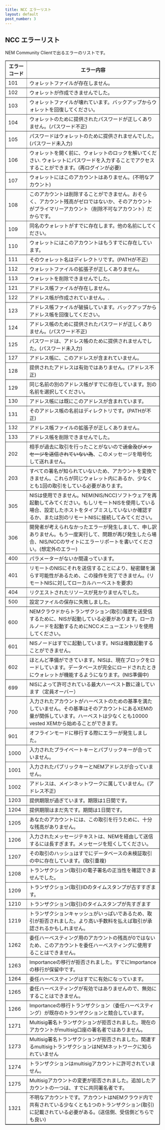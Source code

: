 ```yaml
---
title: NCC エラーリスト
layout: default
post_number: 3
---
```


## NCC エラーリスト

NEM Community Clientで出るエラーのリストです。

<table border="1" cellpadding="5" cellspacing="0">
  <tbody>
    <tr>
      <th>エラーコード</th>
      <th>エラー内容</th>
    </tr>
    <tr>
      <td>101</td>
      <td>ウォレットファイルが存在しません。</td>
    </tr>
    <tr>
      <td>102</td>
      <td>ウォレットが作成できませんでした。</td>
    </tr>
    <tr>
      <td>103</td>
      <td>ウォレットファイルが壊れています。バックアップからウォレットを回復してください。</td>
    </tr>
    <tr>
      <td>104</td>
      <td>ウォレットのために提供されたパスワードが正しくありません。(パスワード不正)</td>
    </tr>
    <tr>
      <td>105</td>
      <td>パスワードはウォレットのために提供されませんでした。(パスワード未入力)</td>
    </tr>
    <tr>
      <td>106</td>
      <td>ウォレットを開く前に、ウォレットのロックを解いてください. ウォレットにパスワードを入力することでアクセスすることができます。(再ログインが必要)</td>
    </tr>
    <tr>
      <td>107</td>
      <td>ウォレットにはこのアカウントはありません。(不明なアカウント)</td>
    </tr>
    <tr>
      <td>108</td>
      <td>このアカウントは削除することができません。おそらく、アカウント残高がゼロではないか、そのアカウントがプライマリーアカウント（削除不可なアカウント）だからです。</td>
    </tr>
    <tr>
      <td>109</td>
      <td>同名のウォレットがすでに存在します。他の名前にしてください。</td>
    </tr>
    <tr>
      <td>110</td>
      <td>ウォレットにはこのアカウントはもうすでに存在しています。</td>
    </tr>
    <tr>
      <td>111</td>
      <td>そのウォレット名はディレクトリです。(PATHが不正)</td>
    </tr>
    <tr>
      <td>112</td>
      <td>ウォレットファイルの拡張子が正しくありません。</td>
    </tr>
    <tr>
      <td>113</td>
      <td>ウォレットを削除できませんでした。</td>
    </tr>
    <tr>
      <td>121</td>
      <td>アドレス帳ファイルが存在しません。</td>
    </tr>
    <tr>
      <td>122</td>
      <td>アドレス帳が作成されていません。.</td>
    </tr>
    <tr>
      <td>123</td>
      <td>アドレス帳ファイルが破損しています。バックアップからアドレス帳を回復してください。</td>
    </tr>
    <tr>
      <td>124</td>
      <td>アドレス帳のために提供されたパスワードが正しくありません。(パスワード不正)</td>
    </tr>
    <tr>
      <td>125</td>
      <td>パスワードは、アドレス帳のために提供されませんでした。(パスワード未入力)</td>
    </tr>
    <tr>
      <td>127</td>
      <td>アドレス帳に、このアドレスが含まれていません。</td>
    </tr>
    <tr>
      <td>128</td>
      <td>提供されたアドレスは有効ではありません。(アドレス不正)</td>
    </tr>
    <tr>
      <td>129</td>
      <td>同じ名前の別のアドレス帳がすでに存在しています。別の名前を選択してください。</td>
    </tr>
    <tr>
      <td>130</td>
      <td>アドレス帳には既にこのアドレスが含まれています。</td>
    </tr>
    <tr>
      <td>131</td>
      <td>そのアドレス帳の名前はディレクトリです。(PATHが不正)</td>
    </tr>
    <tr>
      <td>132</td>
      <td>アドレス帳ファイルの拡張子が正しくありません。</td>
    </tr>
    <tr>
      <td>133</td>
      <td>アドレス帳を削除できませんでした。</td>
    </tr>
    <tr>
      <td>202</td>
      <td>相手が過去に取引を行ったことがないので<s>送金及びメッセージを送信されていない為</s>、このメッセージを暗号化して送れません。</td>
    </tr>
    <tr>
      <td>203</td>
      <td>すべての署名が知られていないため、アカウントを変換できません。これらが同じウォレット内にあるか、少なくとも1回の取引をしている必要があります。</td>
    </tr>
    <tr>
      <td>305</td>
      <td>NISは使用できません。NEM(NIS/NCC)ソフトウェアを再起動してみてください。もしリモートNISを使用している場合、設定したホストをタイプミスしていないか確認するか、または別のリモートNISに接続してみてください。</td>
    </tr>
    <tr>
      <td>306</td>
      <td>開発者が考えられなかったエラーが発生しまして、申し訳ありません。もう一度実行して、問題が再び発生したら場合、NIS/NCCのサイトにエラーリポートを書いてください。(想定外のエラー)</td>
    </tr>
    <tr>
      <td>400</td>
      <td>パラメーターがないか間違っています。</td>
    </tr>
    <tr>
      <td>401</td>
      <td>リモートのNISにそれを送信することにより、秘密鍵を漏らす可能性があるため、この操作を完了できません。(リモートNISに対してローカルハーベストを要求)</td>
    </tr>
    <tr>
      <td>404</td>
      <td>リクエストされたリソースが見かりませんでした。</td>
    </tr>
    <tr>
      <td>500</td>
      <td>設定ファイルの保存に失敗しました。</td>
    </tr>
    <tr>
      <td>600</td>
      <td>NEMクラウドからトランザクション(取引)履歴を送受信するために、NISが起動している必要があります。ローカルノードを起動するためにNCCメニューエントリを使用してください。</td>
    </tr>
    <tr>
      <td>601</td>
      <td>NISノードはすでに起動しています。NISは複数起動することができません。</td>
    </tr>
    <tr>
      <td>602</td>
      <td>ほとんど準備ができています。NISは、現在ブロックをロードしています。データベースが完全にロードされたときにウォレットが機能するようになります。(NIS準備中)</td>
    </tr>
    <tr>
      <td>699</td>
      <td>NISによって許可されている最大ハーベスト数に達しています（定員オーバー）</td>
    </tr>
    <tr>
      <td>700</td>
      <td>入力されたアカウントがハーベストのための基準を満たしていません。その基準はそのアカウントにあるXEMの量が関係しています。ハーベストは少なくとも10000 vested XEMから始めることができます。</td>
    </tr>
    <tr>
      <td>901</td>
      <td>オフラインモードに移行する際にエラーが発生しました。</td>
    </tr>
    <tr>
      <td>1000</td>
      <td>入力されたプライベートキーとパブリックキーが合っていません。</td>
    </tr>
    <tr>
      <td>1001</td>
      <td>入力されたパブリックキーとNEMアドレスが合っていません。</td>
    </tr>
    <tr>
      <td>1002</td>
      <td>アドレスは、メインネットワークに属していません。(アドレス不正)</td>
    </tr>
    <tr>
      <td>1203</td>
      <td>提供期限が過ぎています。期限は1日間です。</td>
    </tr>
    <tr>
      <td>1204</td>
      <td>提供期限はまだ先です。期間は1日間です。</td>
    </tr>
    <tr>
      <td>1205</td>
      <td>あなたのアカウントには、この取引を行うために、十分な残高がありません。</td>
    </tr>
    <tr>
      <td>1206</td>
      <td>入力されたメッセージテキストは、NEMを経由して送信するには長すぎます。メッセージを短くしてください。</td>
    </tr>
    <tr>
      <td>1207</td>
      <td>その取引のハッシュはすでにデータベースの未検証取引の中に存在しています。(取引重複)</td>
    </tr>
    <tr>
      <td>1208</td>
      <td>トランザクション(取引)の電子署名の正当性を確認できませんでした。</td>
    </tr>
    <tr>
      <td>1209</td>
      <td>トランザクション(取引)IDのタイムスタンプが古すすぎます。</td>
    </tr>
    <tr>
      <td>1210</td>
      <td>トランザクション(取引)のタイムスタンプが先すぎます</td>
    </tr>
    <tr>
      <td>1219</td>
      <td>トランザクションキャッシュがいっぱいであるため、取引が拒否されました。より高い手数料を払えば取引が承認されるかもしれません。</td>
    </tr>
    <tr>
      <td>1262</td>
      <td>委任ハーベスティング用のアカウントの残高が0ではないため、このアカウントを委任ハーベスティングに使用することはできません。</td>
    </tr>
    <tr>
      <td>1263</td>
      <td>Importanceの移行が拒否されました。すでにImportanceの移行が保留中です。</td>
    </tr>
    <tr>
      <td>1264</td>
      <td>委任ハーベスティングはすでに有効になっています。</td>
    </tr>
    <tr>
      <td>1265</td>
      <td>委任ハーベスティングが有効ではありませんので、無効にすることはできません。</td>
    </tr>
    <tr>
      <td>1266</td>
      <td>Importanceの移行トランザクション（委任ハーベスティング）が既存のトランザクションと競合しています。</td>
    </tr>
    <tr>
      <td>1271</td>
      <td>Multisig署名トランザクションが拒否されました。現在のアカウントがmultisig口座の署名者ではありません。</td>
    </tr>
    <tr>
      <td>1273</td>
      <td>Multisig署名トランザクションが拒否されました。関連するmultisigトランザクションはNEMネットワークに知られていません</td>
    </tr>
    <tr>
      <td>1274</td>
      <td>トランザクションはmultisigアカウントに許可されていません。</td>
    </tr>
    <tr>
      <td>1275</td>
      <td>Multisigアカウントの変更が拒否されました。追加したアカウントの一つは、すでに共同署名者です。</td>
    </tr>
    <tr>
      <td>1321</td>
      <td>不明なアカウントです。アカウントはNEMクラウド内で共有されている少なくとも1つのトランザクション(取引)に記載されている必要がある。(送信側、受信側どちらでも良い)</td>
    </tr>
  </tbody>
</table>
